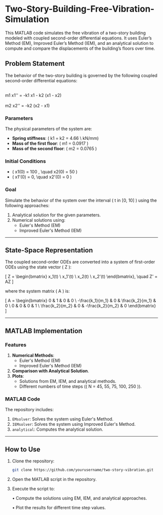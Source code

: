 # Two-Story-Building-Free-Vibration-Simulation

This MATLAB code simulates the free vibration of a two-story building modeled with coupled second-order differential equations. It uses Euler’s Method (EM), Improved Euler’s Method (IEM), and an analytical solution to compute and compare the displacements of the building’s floors over time.

## Problem Statement

The behavior of the two-story building is governed by the following coupled second-order differential equations:

\
m1 x1'' = -k1 x1 - k2 (x1 - x2)
\
\
m2 x2'' = -k2 (x2 - x1)


### Parameters

The physical parameters of the system are:

- **Spring stiffness**: \( k1 = k2 = 4.66 \ kN/mm)
- **Mass of the first floor**: \( m1 = 0.0917 \)
- **Mass of the second floor**: \( m2 = 0.0765 \)

### Initial Conditions

- \( x1(0) = 100 , \quad x2(0) = 50 \)
- \( x1'(0) = 0, \quad x2'(0) = 0 \)

### Goal

Simulate the behavior of the system over the interval \( t in [0, 10] \) using the following approaches:

1. Analytical solution for the given parameters.
2. Numerical solutions using:
   - Euler's Method (EM)
   - Improved Euler's Method (IEM)

---

## State-Space Representation

The coupled second-order ODEs are converted into a system of first-order ODEs using the state vector \( Z \):

\[
Z = \begin{bmatrix}
x_1(t) \\
x_1'(t) \\
x_2(t) \\
x_2'(t)
\end{bmatrix}, \quad
Z' = AZ
\]

where the system matrix \( A \) is:

\[
A = \begin{bmatrix}
0 & 1 & 0 & 0 \\
-\frac{k_1}{m_1} & 0 & \frac{k_2}{m_1} & 0 \\
0 & 0 & 0 & 1 \\
\frac{k_2}{m_2} & 0 & -\frac{k_2}{m_2} & 0
\end{bmatrix}
\]

---

## MATLAB Implementation

### Features

1. **Numerical Methods**:
   - Euler's Method (EM)
   - Improved Euler's Method (IEM)
2. **Comparison with Analytical Solution**.
3. **Plots**:
   - Solutions from EM, IEM, and analytical methods.
   - Different numbers of time steps (\( N = 45, 55, 75, 100, 250 \)).

### MATLAB Code

The repository includes:
1. `EMsolver`: Solves the system using Euler's Method.
2. `IEMsolver`: Solves the system using Improved Euler's Method.
3. `analytical`: Computes the analytical solution.

---

## How to Use

1. Clone the repository:
   ```bash
   git clone https://github.com/yourusername/two-story-vibration.git

2. Open the MATLAB script in the repository.
3. Execute the script to:
   
	•	Compute the solutions using EM, IEM, and analytical approaches.

	•	Plot the results for different time step values.


